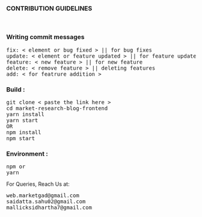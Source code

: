 ### CONTRIBUTION GUIDELINES

<br>

<h3> Writing commit messages </h3>
<pre>
fix: < element or bug fixed > || for bug fixes
update: < element or feature updated > || for feature updates
feature: < new feature > || for new feature
delete: < remove feature > || deleting features
add: < for featrure addition >
</pre>


<h3> Build :</h3>
<pre>
git clone < paste the link here >
cd market-research-blog-frontend
yarn install
yarn start
OR
npm install
npm start
</pre>

<h3> Environment : </h3>

<pre>
npm or
yarn
</pre>

For Queries, Reach Us at:
<pre>
web.marketgad@gmail.com
saidatta.sahu02@gmail.com
mallicksidhartha7@gmail.com
</pre>